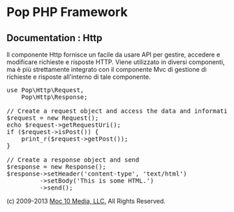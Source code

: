 Pop PHP Framework
=================

Documentation : Http
--------------------

Il componente Http fornisce un facile da usare API per gestire, accedere e modificare richieste e risposte HTTP. Viene utilizzato in diversi componenti, ma è più strettamente integrato con il componente Mvc di gestione di richieste e risposte all'interno di tale componente.

<pre>
use Pop\Http\Request,
    Pop\Http\Response;

// Create a request object and access the data and information
$request = new Request();
echo $request->getRequestUri();
if ($request->isPost()) {
    print_r($request->getPost());
}

// Create a response object and send
$response = new Response();
$response->setHeader('content-type', 'text/html')
         ->setBody('<html><body>This is some HTML.</body></html>')
         ->send();
</pre>

(c) 2009-2013 [Moc 10 Media, LLC.](http://www.moc10media.com) All Rights Reserved.
